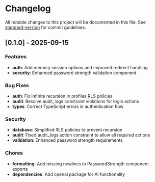 # Changelog

All notable changes to this project will be documented in this file. See [standard-version](https://github.com/conventional-changelog/standard-version) for commit guidelines.

## [0.1.0] - 2025-09-15

### Features
- **auth**: Add memory session options and improved redirect handling
- **security**: Enhanced password strength validation component

### Bug Fixes  
- **auth**: Fix infinite recursion in profiles RLS policies
- **audit**: Resolve audit_logs constraint violations for login actions
- **types**: Correct TypeScript errors in authentication flow

### Security
- **database**: Simplified RLS policies to prevent recursion 
- **audit**: Fixed audit_logs action constraint to allow all required actions
- **validation**: Enhanced password strength requirements

### Chores
- **formatting**: Add missing newlines to PasswordStrength component exports
- **dependencies**: Add openai package for AI functionality
